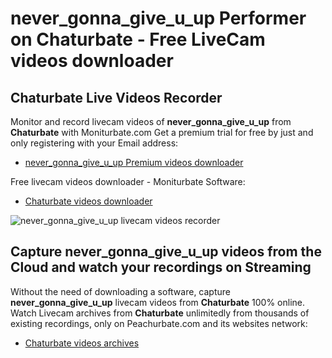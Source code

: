 # never_gonna_give_u_up Performer on Chaturbate - Free LiveCam videos downloader

## Chaturbate Live Videos Recorder

Monitor and record livecam videos of **never_gonna_give_u_up** from **Chaturbate** with Moniturbate.com
Get a premium trial for free by just and only registering with your Email address:
* [never_gonna_give_u_up Premium videos downloader](https://moniturbate.com/request-demo-licence-key.html)

Free livecam videos downloader - Moniturbate Software:
* [Chaturbate videos downloader](https://moniturbate.com/moniturbate-download-software.html)

![never_gonna_give_u_up livecam videos recorder](https://peachurnet.com/templates/moniturbate-software.png)


## Capture never_gonna_give_u_up videos from the Cloud and watch your recordings on Streaming

Without the need of downloading a software, capture **never_gonna_give_u_up** livecam videos from **Chaturbate** 100% online.
Watch Livecam archives from **Chaturbate** unlimitedly from thousands of existing recordings, only on Peachurbate.com and its websites network:
* [Chaturbate videos archives](https://peachurnet.com/)